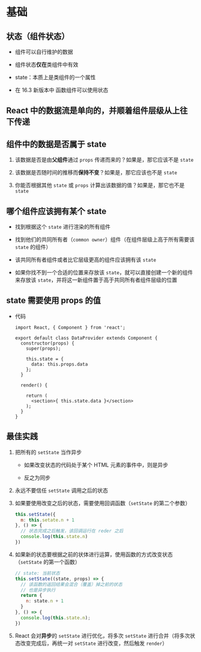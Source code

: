 # 基础

## 状态（组件状态）

  - 组件可以自行维护的数据

  - 组件状态**仅在**类组件中有效

  - state：本质上是类组件的一个属性

  - 在 16.3 新版本中 函数组件可以使用状态

## React 中的数据流是单向的，并顺着组件层级从上往下传递

## 组件中的数据是否属于 state

1.  该数据是否是由**父组件**通过 `props` 传递而来的？如果是，那它应该不是 `state`

2.  该数据是否随时间的推移而**保持不变**？如果是，那它应该也不是 `state`

3.  你能否根据其他 `state` 或 `props` 计算出该数据的值？如果是，那它也不是 `state`

## 哪个组件应该拥有某个 state

  - 找到根据这个 `state` 进行渲染的所有组件

  - 找到他们的共同所有者（`common owner`）组件（在组件层级上高于所有需要该 `state` 的组件）

  - 该共同所有者组件或者比它层级更高的组件应该拥有该 `state`

  - 如果你找不到一个合适的位置来存放该 `state`，就可以直接创建一个新的组件来存放该 `state`，并将这一新组件置于高于共同所有者组件层级的位置

## state 需要使用 props 的值

  - 代码

    ```react&#x20;jsx
    import React, { Component } from 'react';

    export default class DataProvider extends Component {
      constructor(props) {
        super(props);

        this.state = {
          data: this.props.data
        };
      }

      render() {

        return (
          <section>{ this.state.data }</section>
        );
      }
    }
    ```

## 最佳实践

1.  把所有的 `setState` 当作异步

      - 如果改变状态的代码处于某个 HTML 元素的事件中，则是异步

      - 反之为同步

2.  永远不要信任 `setState` 调用之后的状态

3.  如果要使用改变之后的状态，需要使用回调函数（`setState` 的第二个参数）

    ```javascript
    this.setState({
      m: this.setate.n + 1
    }, () => {
      // 状态完成之后触发，该回调运行在 reder 之后
      console.log(this.state.n)
    })
    ```

4.  如果新的状态要根据之前的状体进行运算，使用函数的方式改变状态（`setState` 的第一个函数）

    ```javascript
    // state: 当前状态
    this.setState((state, props) => {
      // 该函数的返回结果会混合（覆盖）掉之前的状态
      // 也是异步执行
      return {
        n: state.n + 1
      }
    }, () => {
      console.log(this.state.n);
    })
    ```

5.  React 会对**异步**的 `setState` 进行优化，将多次 `setState` 进行合并（将多次状态改变完成后，再统一对 `setState` 进行改变，然后触发 `render`）
